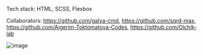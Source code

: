 Tech stack: HTML, SCSS, Flexbox

Collaborators: https://github.com/galya-cmd, https://github.com/sqrd-max, https://github.com/Aigerim-Toktomatova-Codes, https://github.com/Olchik-lab

![image](https://user-images.githubusercontent.com/77553973/147388210-15230f8c-cb5f-413d-9843-bf8e0bfd5dc6.png)
